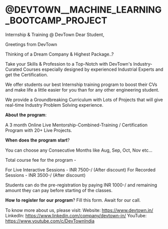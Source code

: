 # @DEVTOWN__MACHINE_LEARNING_BOOTCAMP_PROJECT



Internship & Training @ DevTown
Dear Student,

Greetings from DevTown

Thinking of a Dream Company & Highest Package..?

Take your Skills & Profession to a Top-Notch with DevTown's Industry-Curated Courses especially designed by experienced Industrial Experts and get the Certification.

We offer students our best Internship training program to boost their CVs and make life a little easier for you than for any other engineering student.

We provide a Groundbreaking Curriculum with Lots of Projects that will give real-time Industry Problem Solving experience.

𝐀𝐛𝐨𝐮𝐭 𝐭𝐡𝐞 𝐩𝐫𝐨𝐠𝐫𝐚𝐦:

A 3 month Online Live Mentorship-Combined-Training / Certification Program with 20+ Live Projects. 

𝐖𝐡𝐞𝐧 𝐝𝐨𝐞𝐬 𝐭𝐡𝐞 𝐩𝐫𝐨𝐠𝐫𝐚𝐦 𝐬𝐭𝐚𝐫𝐭?

You can choose any Consecutive Months like Aug, Sep, Oct, Nov etc...


Total course fee for the program -

For Live Interactive Sessions - INR  7500-/ (After discount)
For Recorded Sessions - INR  3500-/ (After discount)  

Students can do the pre-registration by paying INR 1000-/ and remaining amount they can pay before starting of the classes.

𝐇𝐨𝐰 𝐭𝐨 𝐫𝐞𝐠𝐢𝐬𝐭𝐞𝐫 𝐟𝐨𝐫 𝐨𝐮𝐫 𝐩𝐫𝐨𝐠𝐫𝐚𝐦?
Fill this form. Await for our call.


To know more about us, please visit:
Website: https://www.devtown.in/
LinkedIn: https://www.linkedin.com/company/devtown-in/
YouTube: https://www.youtube.com/c/DevTownIndia
